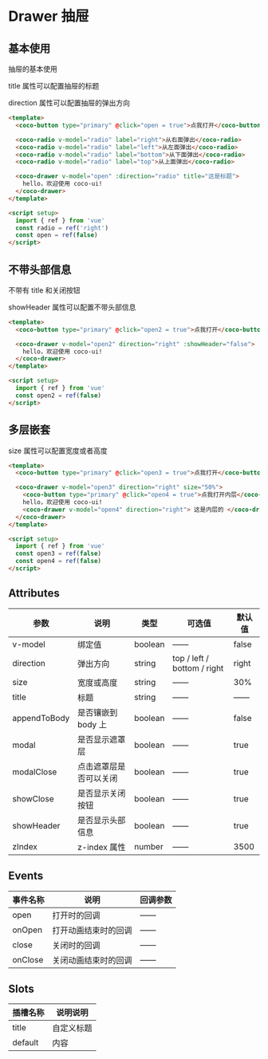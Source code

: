 # Drawer 抽屉

## 基本使用

抽屉的基本使用

title 属性可以配置抽屉的标题

direction 属性可以配置抽屉的弹出方向

```html
<template>
  <coco-button type="primary" @click="open = true">点我打开</coco-button>

  <coco-radio v-model="radio" label="right">从右面弹出</coco-radio>
  <coco-radio v-model="radio" label="left">从左面弹出</coco-radio>
  <coco-radio v-model="radio" label="bottom">从下面弹出</coco-radio>
  <coco-radio v-model="radio" label="top">从上面弹出</coco-radio>

  <coco-drawer v-model="open" :direction="radio" title="这是标题">
    hello，欢迎使用 coco-ui!
  </coco-drawer>
</template>

<script setup>
  import { ref } from 'vue'
  const radio = ref('right')
  const open = ref(false)
</script>
```

## 不带头部信息

不带有 title 和关闭按钮

showHeader 属性可以配置不带头部信息

```html
<template>
  <coco-button type="primary" @click="open2 = true">点我打开</coco-button>

  <coco-drawer v-model="open2" direction="right" :showHeader="false">
    hello，欢迎使用 coco-ui!
  </coco-drawer>
</template>

<script setup>
  import { ref } from 'vue'
  const open2 = ref(false)
</script>
```

## 多层嵌套

size 属性可以配置宽度或者高度

```html
<template>
  <coco-button type="primary" @click="open3 = true">点我打开</coco-button>

  <coco-drawer v-model="open3" direction="right" size="50%">
    <coco-button type="primary" @click="open4 = true">点我打开内层</coco-button>
    hello，欢迎使用 coco-ui!
    <coco-drawer v-model="open4" direction="right"> 这是内层的 </coco-drawer>
  </coco-drawer>
</template>

<script setup>
  import { ref } from 'vue'
  const open3 = ref(false)
  const open4 = ref(false)
</script>
```

## Attributes

| 参数         | 说明                   | 类型    | 可选值                      | 默认值 |
| ------------ | ---------------------- | ------- | --------------------------- | ------ |
| v-model      | 绑定值                 | boolean | ——                          | false  |
| direction    | 弹出方向               | string  | top / left / bottom / right | right  |
| size         | 宽度或高度             | string  | ——                          | 30%    |
| title        | 标题                   | string  | ——                          | ——     |
| appendToBody | 是否镶嵌到 body 上     | boolean | ——                          | false  |
| modal        | 是否显示遮罩层         | boolean | ——                          | true   |
| modalClose   | 点击遮罩层是否可以关闭 | boolean | ——                          | true   |
| showClose    | 是否显示关闭按钮       | boolean | ——                          | true   |
| showHeader   | 是否显示头部信息       | boolean | ——                          | true   |
| zIndex       | z-index 属性           | number  | ——                          | 3500   |

## Events

| 事件名称 | 说明                 | 回调参数 |
| -------- | -------------------- | -------- |
| open     | 打开时的回调         | ——       |
| onOpen   | 打开动画结束时的回调 | ——       |
| close    | 关闭时的回调         | ——       |
| onClose  | 关闭动画结束时的回调 | ——       |

## Slots

| 插槽名称 | 说明说明   |
| -------- | ---------- |
| title    | 自定义标题 |
| default  | 内容       |
